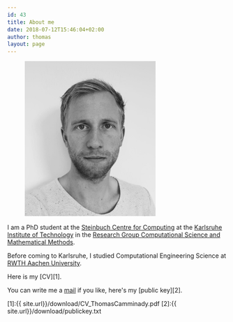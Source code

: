 ```yaml
---
id: 43
title: About me
date: 2018-07-12T15:46:04+02:00
author: thomas
layout: page
---
```




<figure>
   <a href="/download/Thomas_Camminady.jpg">
   <img src="/download/Thomas_Camminady.jpg" style="max-width: 300px;"
      alt="Thomas Camminady" />
   </a>
   <figcaption></figcaption>
</figure>

I am a PhD student at the [Steinbuch Centre for Computing](https://www.scc.kit.edu/) at the [Karlsruhe Institute of Technology](https://www.kit.edu/) in the [Research Group Computational Science and Mathematical Methods](https://www.scc.kit.edu/ueberuns/rg-csmm.php).

Before coming to Karlsruhe, I studied Computational Engineering Science at [RWTH Aachen University](https://www.rwth-aachen.de/). 

Here is my [CV][1]. 

You can write me a [mail](mailto:thomas@camminady.org) if you like, here's my [public key][2].

[1]:{{ site.url}}/download/CV_ThomasCamminady.pdf
[2]:{{ site.url}}/download/publickey.txt



